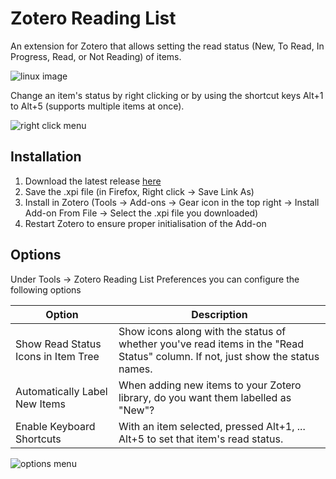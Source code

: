# Zotero Reading List

An extension for Zotero that allows setting the read status (New, To Read, In Progress, Read, or Not Reading) of items.

![linux image](https://user-images.githubusercontent.com/26859884/147862773-4cd8e6d3-4444-4c8e-b5b7-6bfe7036ff25.png)

Change an item's status by right clicking or by using the shortcut keys Alt+1 to Alt+5 (supports multiple items at once).

![right click menu](https://user-images.githubusercontent.com/26859884/211170769-57b44b21-1c50-4f5a-8baf-2e4855fb85ef.png)

## Installation

1. Download the latest release [here](https://github.com/Dominic-DallOsto/zotero-reading-list/releases/latest)
2. Save the .xpi file (in Firefox, Right click -> Save Link As)
3. Install in Zotero (Tools -> Add-ons -> Gear icon in the top right -> Install Add-on From File -> Select the .xpi file you downloaded)
4. Restart Zotero to ensure proper initialisation of the Add-on

## Options

Under Tools -> Zotero Reading List Preferences you can configure the following options

| Option | Description |
| --- | --- |
| Show Read Status Icons in Item Tree | Show icons along with the status of whether you've read items in the "Read Status" column. If not, just show the status names. |
| Automatically Label New Items | When adding new items to your Zotero library, do you want them labelled as "New"? |
| Enable Keyboard Shortcuts | With an item selected, pressed Alt+1, ... Alt+5 to set that item's read status. |

![options menu](https://user-images.githubusercontent.com/26859884/211217679-e8378363-329a-4048-8138-613ef73bf5ac.png)
